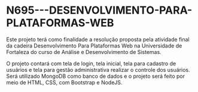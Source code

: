 # N695---DESENVOLVIMENTO-PARA-PLATAFORMAS-WEB

Este projeto terá como finalidade a resolução proposta pela atividade final da cadeira Desenvolvimento Para Plataformas Web na Universidade de Fortaleza do curso de Análise e Desenvolvimento de Sistemas.

O projeto contará com tela de login, tela inicial, tela para cadastro de usuários e tela para gestão administrativa realizar o controle dos usuários. Será utilizado MongoDB como banco de dados e o projeto será feito por meio de HTML, CSS, com Bootstrap e NodeJS.
